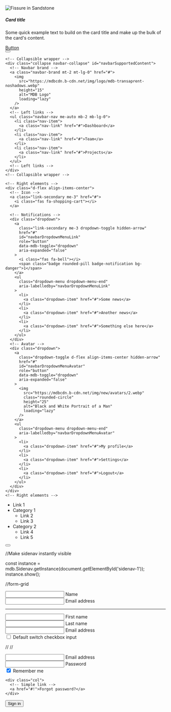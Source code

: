 <div class="card">
  <img src="https://mdbcdn.b-cdn.net/img/new/standard/nature/184.webp" class="card-img-top" alt="Fissure in Sandstone"/>
  <div class="card-body">
    <h5 class="card-title">Card title</h5>
    <p class="card-text">Some quick example text to build on the card title and make up the bulk of the card's content.</p>
    <a href="#!" class="btn btn-primary">Button</a>
  </div>
</div>


<!-- Navbar -->
<nav class="navbar navbar-expand-lg navbar-light bg-white">
  <!-- Container wrapper -->
  <div class="container-fluid">
    <!-- Toggle button -->
    <button
      class="navbar-toggler"
      type="button"
      data-mdb-toggle="collapse"
      data-mdb-target="#navbarSupportedContent"
      aria-controls="navbarSupportedContent"
      aria-expanded="false"
      aria-label="Toggle navigation"
    >
      <i class="fas fa-bars"></i>
    </button>

    <!-- Collapsible wrapper -->
    <div class="collapse navbar-collapse" id="navbarSupportedContent">
      <!-- Navbar brand -->
      <a class="navbar-brand mt-2 mt-lg-0" href="#">
        <img
          src="https://mdbcdn.b-cdn.net/img/logo/mdb-transaprent-noshadows.webp"
          height="15"
          alt="MDB Logo"
          loading="lazy"
        />
      </a>
      <!-- Left links -->
      <ul class="navbar-nav me-auto mb-2 mb-lg-0">
        <li class="nav-item">
          <a class="nav-link" href="#">Dashboard</a>
        </li>
        <li class="nav-item">
          <a class="nav-link" href="#">Team</a>
        </li>
        <li class="nav-item">
          <a class="nav-link" href="#">Projects</a>
        </li>
      </ul>
      <!-- Left links -->
    </div>
    <!-- Collapsible wrapper -->

    <!-- Right elements -->
    <div class="d-flex align-items-center">
      <!-- Icon -->
      <a class="link-secondary me-3" href="#">
        <i class="fas fa-shopping-cart"></i>
      </a>

      <!-- Notifications -->
      <div class="dropdown">
        <a
          class="link-secondary me-3 dropdown-toggle hidden-arrow"
          href="#"
          id="navbarDropdownMenuLink"
          role="button"
          data-mdb-toggle="dropdown"
          aria-expanded="false"
        >
          <i class="fas fa-bell"></i>
          <span class="badge rounded-pill badge-notification bg-danger">1</span>
        </a>
        <ul
          class="dropdown-menu dropdown-menu-end"
          aria-labelledby="navbarDropdownMenuLink"
        >
          <li>
            <a class="dropdown-item" href="#">Some news</a>
          </li>
          <li>
            <a class="dropdown-item" href="#">Another news</a>
          </li>
          <li>
            <a class="dropdown-item" href="#">Something else here</a>
          </li>
        </ul>
      </div>
      <!-- Avatar -->
      <div class="dropdown">
        <a
          class="dropdown-toggle d-flex align-items-center hidden-arrow"
          href="#"
          id="navbarDropdownMenuAvatar"
          role="button"
          data-mdb-toggle="dropdown"
          aria-expanded="false"
        >
          <img
            src="https://mdbcdn.b-cdn.net/img/new/avatars/2.webp"
            class="rounded-circle"
            height="25"
            alt="Black and White Portrait of a Man"
            loading="lazy"
          />
        </a>
        <ul
          class="dropdown-menu dropdown-menu-end"
          aria-labelledby="navbarDropdownMenuAvatar"
        >
          <li>
            <a class="dropdown-item" href="#">My profile</a>
          </li>
          <li>
            <a class="dropdown-item" href="#">Settings</a>
          </li>
          <li>
            <a class="dropdown-item" href="#">Logout</a>
          </li>
        </ul>
      </div>
    </div>
    <!-- Right elements -->
  </div>
  <!-- Container wrapper -->
</nav>
<!-- Navbar -->

<!-- SIDE NAV -->
<!-- Sidenav -->
<div id="sidenav-1" class="sidenav" role="navigation">
  <ul class="sidenav-menu">
    <li class="sidenav-item">
      <a class="sidenav-link">
        <i class="far fa-smile pe-3"></i><span>Link 1</span></a>
    </li>
    <li class="sidenav-item">
      <a class="sidenav-link"><i class="fas fa-grin pe-3"></i><span>Category 1</span></a>
      <ul class="sidenav-collapse show">
        <li class="sidenav-item">
          <a class="sidenav-link">Link 2</a>
        </li>
        <li class="sidenav-item">
          <a class="sidenav-link">Link 3</a>
        </li>
      </ul>
    </li>
    <li class="sidenav-item">
      <a class="sidenav-link"><i class="fas fa-grin-wink pe-3"></i><span>Category 2</span></a>
      <ul class="sidenav-collapse">
        <li class="sidenav-item">
          <a class="sidenav-link">Link 4</a>
        </li>
        <li class="sidenav-item">
          <a class="sidenav-link">Link 5</a>
        </li>
      </ul>
    </li>
  </ul>
</div>
<!-- Sidenav -->

<!-- Toggler -->
<button data-mdb-toggle="sidenav" data-mdb-target="#sidenav-1" class="btn btn-primary" aria-controls="#sidenav-1" aria-haspopup="true">
  <i class="fas fa-bars"></i>
</button>
<!-- Toggler -->

//Make sidenav instantly visible

const instance = mdb.Sidenav.getInstance(document.getElementById('sidenav-1'));
instance.show();

//form-grid
<div class="row">
  <div class="col">
    <!-- Name input -->
    <div class="form-outline">
      <input type="text" id="form8Example1" class="form-control" />
      <label class="form-label" for="form8Example1">Name</label>
    </div>
  </div>
  <div class="col">
    <!-- Email input -->
    <div class="form-outline">
      <input type="email" id="form8Example2" class="form-control" />
      <label class="form-label" for="form8Example2">Email address</label>
    </div>
  </div>
</div>

<hr />

<div class="row">
  <div class="col">
    <!-- Name input -->
    <div class="form-outline">
      <input type="text" id="form8Example3" class="form-control" />
      <label class="form-label" for="form8Example3">First name</label>
    </div>
  </div>
  <div class="col">
    <!-- Name input -->
    <div class="form-outline">
      <input type="text" id="form8Example4" class="form-control" />
      <label class="form-label" for="form8Example4">Last name</label>
    </div>
  </div>
  <div class="col">
    <!-- Email input -->
    <div class="form-outline">
      <input type="email" id="form8Example5" class="form-control" />
      <label class="form-label" for="form8Example5">Email address</label>
    </div>
  </div>
</div>

<!-- Default switch -->
<div class="form-check form-switch">
  <input class="form-check-input" type="checkbox" role="switch" id="flexSwitchCheckDefault" />
  <label class="form-check-label" for="flexSwitchCheckDefault">Default switch checkbox input</label>
</div>

//
//


<form>
  <!-- Email input -->
  <div class="form-outline mb-4">
    <input type="email" id="form1Example1" class="form-control" />
    <label class="form-label" for="form1Example1">Email address</label>
  </div>

  <!-- Password input -->
  <div class="form-outline mb-4">
    <input type="password" id="form1Example2" class="form-control" />
    <label class="form-label" for="form1Example2">Password</label>
  </div>

  <!-- 2 column grid layout for inline styling -->
  <div class="row mb-4">
    <div class="col d-flex justify-content-center">
      <!-- Checkbox -->
      <div class="form-check">
        <input class="form-check-input" type="checkbox" value="" id="form1Example3" checked />
        <label class="form-check-label" for="form1Example3"> Remember me </label>
      </div>
    </div>

    <div class="col">
      <!-- Simple link -->
      <a href="#!">Forgot password?</a>
    </div>
  </div>

  <!-- Submit button -->
  <button type="submit" class="btn btn-primary btn-block">Sign in</button>
</form>